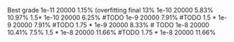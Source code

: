 Best grade
1e-11 20000 1.15% (overfitting final 13%
1e-10 20000 5.83%  10.97%
1.5* 1e-10 20000 6.25% #TODO 
1e-9 20000 7.91% #TODO
1.5 * 1e-9 20000 7.91% #TODO
1.75 * 1e-9 20000 8.33% # TODO 
1e-8 20000 10.41% 7.5%
1.5 * 1e-8 20000 11.66% #TODO
1.75 * 1e-8 20000 11.66%
